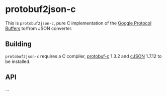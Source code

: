# protobuf2json-c

This is `protobuf2json-c`, pure C implementation of the [Google Protocol Buffers] to/from JSON converter.

[Google Protocol Buffers]: https://developers.google.com/protocol-buffers/

Building
--------

`protobuf2json-c` requires a C compiler, [protobuf-c][] 1.3.2 and [cJSON][] 1.7.12 to be installed.

[protobuf-c]: https://github.com/protobuf-c/protobuf-c
[cJSON]: https://github.com/DaveGamble/cJSON

API
---
...
